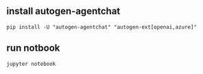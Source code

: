 ## install autogen-agentchat
```shell
pip install -U "autogen-agentchat" "autogen-ext[openai,azure]"
```

## run notbook
```shell
jupyter notebook
```
